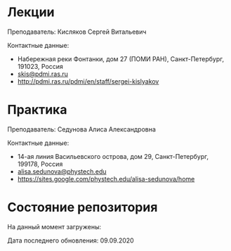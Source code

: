 # Лекции

Преподаватель: Кисляков Сергей Витальевич

Контактные данные:
+ Набережная реки Фонтанки, дом 27 (ПОМИ РАН), Санкт-Петербург, 191023, Россия
+ skis@pdmi.ras.ru
+ http://pdmi.ras.ru/pdmi/en/staff/sergei-kislyakov

# Практика

Преподаватель: Седунова Алиса Александровна

Контактные данные:
+ 14-ая линия Васильевского острова, дом 29, Санкт-Петербург, 199178, Россия
+ alisa.sedunova@phystech.edu
+ https://sites.google.com/phystech.edu/alisa-sedunova/home

# Состояние репозитория

На данный момент загружены:

Дата последнего обновления: 09.09.2020
